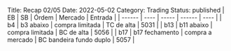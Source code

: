 Title: Recap 02/05
Date: 2022-05-02
Category: Trading
Status: published
| EB | SB | Órdem | Mercado | Entrada |
| ------ | ---- | ----- | ------ | ---- |
| b4 | b3 abaixo | compra limitada | TC de alta | 5031 |
| b13 | b11 abaixo | compra limitada | BC de alta | 5056 |
| b17 | b17 fechamento | compra a mercado | BC bandeira fundo duplo | 5057 |

